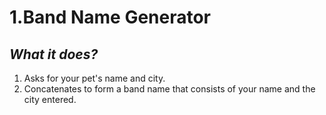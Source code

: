 # 1.Band Name Generator 
## *What it does?*
   1. Asks for your pet's name and city.
   2. Concatenates to form a band name that consists of your name and the city entered.